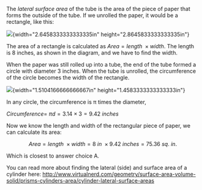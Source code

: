 The *lateral surface area* of the tube is the area of
the piece of paper that forms the outside of the tube. If we unrolled
the paper, it would be a rectangle, like this:

![](media/image4.png){width="2.6458333333333335in"
height="2.8645833333333335in"}

The area of a rectangle is calculated as $Area = length\  \times width$.
The length is 8 inches, as shown in the diagram, and we have to find the
width.

When the paper was still rolled up into a tube, the end of the tube
formed a circle with diameter 3 inches. When the tube is unrolled, the
circumference of the circle becomes the width of the rectangle.

![](media/image5.png){width="1.5104166666666667in"
height="1.4583333333333333in"}

In any circle, the circumference is π times the diameter,

$Circumference = \ \pi d = 3.14 \times 3 = 9.42\ inches$

Now we know the length and width of the rectangular piece of paper, we
can calculate its area:

$$Area = length\  \times width = 8\ in\  \times 9.42\ inches = 75.36\ sq.\ in.$$

Which is closest to answer choice A.

You can read more about finding the lateral (side) and surface area of a
cylinder here:
<http://www.virtualnerd.com/geometry/surface-area-volume-solid/prisms-cylinders-area/cylinder-lateral-surface-areas>
